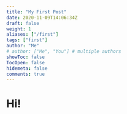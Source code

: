 ```yaml
---
title: "My First Post"
date: 2020-11-09T14:06:34Z
draft: false
weight: 1
aliases: ["/first"]
tags: ["first"]
author: "Me"
# author: ["Me", "You"] # multiple authors
showToc: false
TocOpen: false
hidemeta: false
comments: true
---
```


# Hi!
